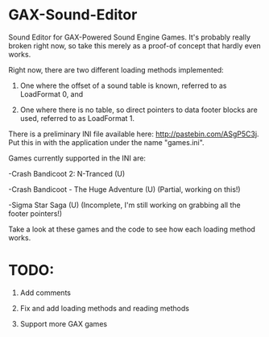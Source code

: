 GAX-Sound-Editor
================

Sound Editor for GAX-Powered Sound Engine Games. It's probably really broken right now, so take this merely as a proof-of concept that hardly even works.

Right now, there are two different loading methods implemented:

1. One where the offset of a sound table is known, referred to as LoadFormat 0, and

2. One where there is no table, so direct pointers to data footer blocks are used, referred to as LoadFormat 1.

There is a preliminary INI file available here: http://pastebin.com/ASgP5C3j. Put this in with the application under the name "games.ini".

Games currently supported in the INI are:

-Crash Bandicoot 2: N-Tranced (U)

-Crash Bandicoot - The Huge Adventure (U) (Partial, working on this!)

-Sigma Star Saga (U) (Incomplete, I'm still working on grabbing all the footer pointers!)

Take a look at these games and the code to see how each loading method works.

TODO:
==============
1. Add comments

2. Fix and add loading methods and reading methods

3. Support more GAX games
